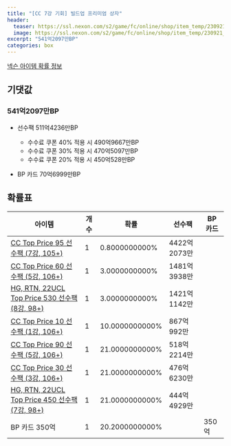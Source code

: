 ```yaml
---
title: "[CC 7강 기회] 빌드업 프리미엄 상자"
header:
  teaser: https://ssl.nexon.com/s2/game/fc/online/shop/item_temp/230921_7278PN83MT33/201704305_s.png
  image: https://ssl.nexon.com/s2/game/fc/online/shop/item_temp/230921_7278PN83MT33/201704305_s.png
excerpt: "541억2097만BP"
categories: box
---
```

[넥슨 아이템 확률 정보](http://iteminfo.nexon.com/probability/fco?sn=7579)

## 기댓값
### 541억2097만BP
- 선수팩 511억4236만BP
  - 수수료 쿠폰 40% 적용 시 490억9667만BP
  - 수수료 쿠폰 30% 적용 시 470억5097만BP
  - 수수료 쿠폰 20% 적용 시 450억528만BP

- BP 카드 70억6999만BP

## 확률표

|아이템|개수|확률|선수팩|BP 카드|
|---|---|---|---|---|
|[CC Top Price 95 선수팩 (7강, 105+)](/player/7553)|1|0.8000000000%|4422억2073만||
|[CC Top Price 60 선수팩 (5강, 106+)](/player/7551)|1|3.0000000000%|1481억3938만||
|[HG, RTN, 22UCL Top Price 530 선수팩 (8강, 98+)](/player/7345)|1|3.0000000000%|1421억1142만||
|[CC Top Price 10 선수팩 (1강, 106+)](/player/7549)|1|10.0000000000%|867억992만||
|[CC Top Price 90 선수팩 (5강, 106+)](/player/7552)|1|21.0000000000%|518억2214만||
|[CC Top Price 30 선수팩 (3강, 106+)](/player/7550)|1|21.0000000000%|476억6230만||
|[HG, RTN, 22UCL Top Price 450 선수팩 (7강, 98+)](/player/7544)|1|21.0000000000%|444억4929만||
|BP 카드 350억|1|20.2000000000%||350억|
